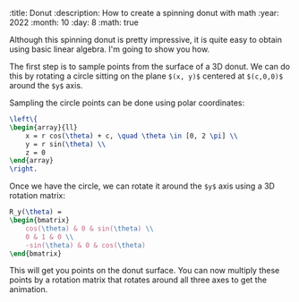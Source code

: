 :title: Donut
:description: How to create a spinning donut with math
:year: 2022
:month: 10
:day: 8
:math: true

Although this spinning donut is pretty impressive, it is quite easy to obtain using basic linear algebra. I'm going to show you how.

<div class="article-center-row article-block"><canvas id="canvas" style="width: 50%"></canvas></div>

The first step is to sample points from the surface of a 3D donut. We can do this by rotating a circle sitting on the plane `$(x, y)$` centered at `$(c,0,0)$` around the `$y$` axis.

Sampling the circle points can be done using polar coordinates:

```latex
\left\{
\begin{array}{ll}
    x = r cos(\theta) + c, \quad \theta \in [0, 2 \pi] \\
    y = r sin(\theta) \\
    z = 0
\end{array}
\right.
```

Once we have the circle, we can rotate it around the `$y$` axis using a 3D rotation matrix:

```latex
R_y(\theta) =
\begin{bmatrix}
    cos(\theta) & 0 & sin(\theta) \\
    0 & 1 & 0 \\
    -sin(\theta) & 0 & cos(\theta)
\end{bmatrix}
```

This will get you points on the donut surface. You can now multiply these points by a rotation matrix that rotates around all three axes to get the animation.

<script src="/scripts/canvas.js"></script>
<script src="/scripts/matrix.js"></script>
<script src="/assets/donut/donut.js"></script>